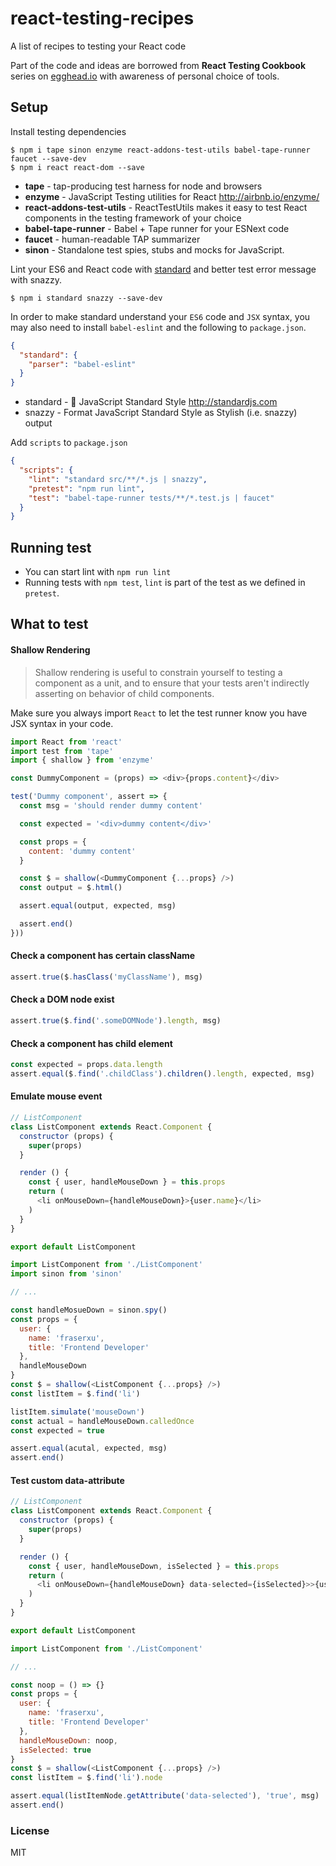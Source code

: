 react-testing-recipes
=====================

A list of recipes to testing your React code

Part of the code and ideas are borrowed from **React Testing Cookbook** series on [egghead.io](https://egghead.io) with awareness of personal choice of tools.

Setup
-----

Install testing dependencies

```
$ npm i tape sinon enzyme react-addons-test-utils babel-tape-runner faucet --save-dev
$ npm i react react-dom --save
```
* **tape** - tap-producing test harness for node and browsers
* **enzyme** - JavaScript Testing utilities for React http://airbnb.io/enzyme/
* **react-addons-test-utils** - ReactTestUtils makes it easy to test React components in the testing framework of your choice
* **babel-tape-runner** - Babel + Tape runner for your ESNext code
* **faucet** - human-readable TAP summarizer
* **sinon** - Standalone test spies, stubs and mocks for JavaScript.

Lint your ES6 and React code with [standard](https://github.com/feross/standard) and better test error message with snazzy.

```
$ npm i standard snazzy --save-dev
```
In order to make standard understand your `ES6` code and `JSX` syntax, you may also need to install `babel-eslint` and the following to `package.json`.

```JSON
{
  "standard": {
    "parser": "babel-eslint"
  }
}
```
* standard - :star2: JavaScript Standard Style http://standardjs.com
* snazzy - Format JavaScript Standard Style as Stylish (i.e. snazzy) output

Add `scripts` to `package.json`

```JSON
{
  "scripts": {
    "lint": "standard src/**/*.js | snazzy",
    "pretest": "npm run lint",
    "test": "babel-tape-runner tests/**/*.test.js | faucet"
  }
}
```

Running test
------------

* You can start lint with `npm run lint`
* Running tests with `npm test`, `lint` is part of the test as we defined in `pretest`.

What to test
----------------

#### Shallow Rendering

> Shallow rendering is useful to constrain yourself to testing a component as a unit, and to ensure that your tests aren't indirectly asserting on behavior of child components.

Make sure you always import `React` to let the test runner know you have JSX syntax in your code.

```JavaScript
import React from 'react'
import test from 'tape'
import { shallow } from 'enzyme'

const DummyComponent = (props) => <div>{props.content}</div>

test('Dummy component', assert => {
  const msg = 'should render dummy content'

  const expected = '<div>dummy content</div>'

  const props = {
    content: 'dummy content'
  }

  const $ = shallow(<DummyComponent {...props} />)
  const output = $.html()

  assert.equal(output, expected, msg)

  assert.end()
}))
```

#### Check a component has certain className

```JavaScript
assert.true($.hasClass('myClassName'), msg)
```

#### Check a DOM node exist

```JavaScript
assert.true($.find('.someDOMNode').length, msg)
```

#### Check a component has child element

```JavaScript
const expected = props.data.length
assert.equal($.find('.childClass').children().length, expected, msg)
```
#### Emulate mouse event

```JavaScript
// ListComponent
class ListComponent extends React.Component {
  constructor (props) {
    super(props)
  }

  render () {
    const { user, handleMouseDown } = this.props
    return (
      <li onMouseDown={handleMouseDown}>{user.name}</li>
    )
  }
}

export default ListComponent
```

```JavaScript
import ListComponent from './ListComponent'
import sinon from 'sinon'

// ...

const handleMosueDown = sinon.spy()
const props = {
  user: {
    name: 'fraserxu',
    title: 'Frontend Developer'
  },
  handleMouseDown
}
const $ = shallow(<ListComponent {...props} />)
const listItem = $.find('li')

listItem.simulate('mouseDown')
const actual = handleMouseDown.calledOnce
const expected = true

assert.equal(acutal, expected, msg)
assert.end()
```

#### Test custom data-attribute

```JavaScript
// ListComponent
class ListComponent extends React.Component {
  constructor (props) {
    super(props)
  }

  render () {
    const { user, handleMouseDown, isSelected } = this.props
    return (
      <li onMouseDown={handleMouseDown} data-selected={isSelected}>>{user.name}</li>
    )
  }
}

export default ListComponent
```

```JavaScript
import ListComponent from './ListComponent'

// ...

const noop = () => {}
const props = {
  user: {
    name: 'fraserxu',
    title: 'Frontend Developer'
  },
  handleMouseDown: noop,
  isSelected: true
}
const $ = shallow(<ListComponent {...props} />)
const listItem = $.find('li').node

assert.equal(listItemNode.getAttribute('data-selected'), 'true', msg)
assert.end()
```

### License
MIT
